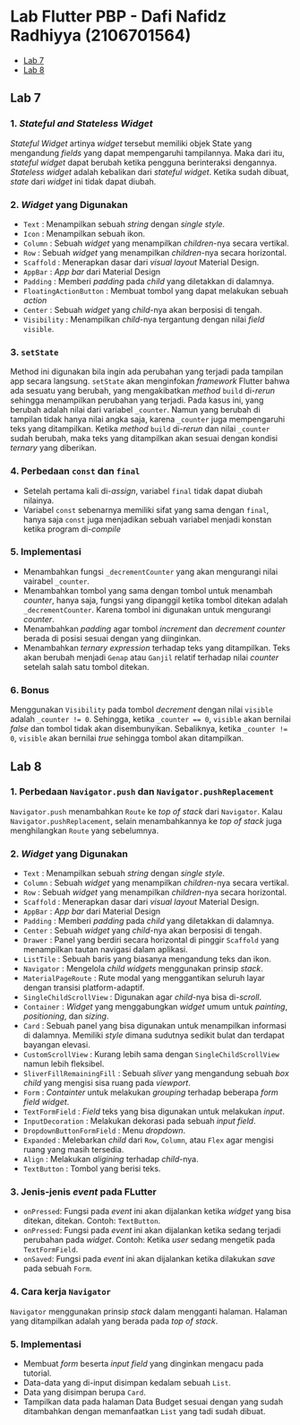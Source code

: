 # **Lab Flutter PBP - Dafi Nafidz Radhiyya (2106701564)**

* [Lab 7](https://github.com/ivanoxx/pbp-flutter-lab#lab-7)
* [Lab 8](https://github.com/ivanoxx/pbp-flutter-lab#lab-8)

## **Lab 7**

### 1. *Stateful and Stateless Widget*
*Stateful Widget* artinya *widget* tersebut memiliki objek State yang mengandung *fields* yang dapat mempengaruhi tampilannya. Maka dari itu, *stateful widget* dapat berubah ketika pengguna berinteraksi dengannya. 
*Stateless widget* adalah kebalikan dari *stateful widget*. Ketika sudah dibuat, *state* dari *widget* ini tidak dapat diubah.

### 2. *Widget* yang Digunakan
* `Text`
: Menampilkan sebuah *string* dengan *single style*.
* `Icon`
: Menampilkan sebuah ikon.
* `Column`
: Sebuah *widget* yang menampilkan *children*-nya secara vertikal.
* `Row`
: Sebuah *widget* yang menampilkan *children*-nya secara horizontal.
* `Scaffold`
: Menerapkan dasar dari *visual layout* Material Design.
* `AppBar`
: *App bar* dari Material Design
* `Padding`
: Memberi *padding* pada *child* yang diletakkan di dalamnya.
* `FloatingActionButton`
: Membuat tombol yang dapat melakukan sebuah *action*
* `Center`
: Sebuah *widget* yang *child*-nya akan berposisi di tengah.
* `Visibility`
: Menampilkan *child*-nya tergantung dengan nilai *field* `visible`.

### 3. `setState`
Method ini digunakan bila ingin ada perubahan yang terjadi pada tampilan app secara langsung. `setState` akan menginfokan *framework* Flutter bahwa ada sesuatu yang berubah, yang mengakibatkan *method* `build` di-*rerun* sehingga menampilkan perubahan yang terjadi. Pada kasus ini, yang berubah adalah nilai dari variabel `_counter`. Namun yang berubah di tampilan tidak hanya nilai angka saja, karena `_counter` juga mempengaruhi teks yang ditampilkan. Ketika *method* `build` di-*rerun* dan nilai `_counter` sudah berubah, maka teks yang ditampilkan akan sesuai dengan kondisi *ternary* yang diberikan.

### 4. Perbedaan `const` dan `final`
* Setelah pertama kali di-*assign*, variabel `final` tidak dapat diubah nilainya.
* Variabel `const` sebenarnya memiliki sifat yang sama dengan `final`, hanya saja `const` juga menjadikan sebuah variabel menjadi konstan ketika program di-*compile*

### 5. Implementasi
* Menambahkan fungsi `_decrementCounter` yang akan mengurangi nilai vairabel `_counter`.
* Menambahkan tombol yang sama dengan tombol untuk menambah *counter*, hanya saja, fungsi yang dipanggil ketika tombol ditekan adalah `_decrementCounter`. Karena tombol ini digunakan untuk mengurangi *counter*.
* Menambahkan *padding* agar tombol *increment* dan *decrement counter* berada di posisi sesuai dengan yang diinginkan.
* Menambahkan *ternary expression* terhadap teks yang ditampilkan. Teks akan berubah menjadi `Genap` atau `Ganjil` relatif terhadap nilai *counter* setelah salah satu tombol ditekan. 

### 6. Bonus
Menggunakan `Visibility` pada tombol *decrement* dengan nilai `visible` adalah `_counter != 0`. Sehingga, ketika `_counter == 0`, `visible` akan bernilai *false* dan tombol tidak akan disembunyikan. Sebaliknya, ketika `_counter != 0`, `visible` akan bernilai *true* sehingga tombol akan ditampilkan.

## **Lab 8**

### 1. Perbedaan `Navigator.push` dan `Navigator.pushReplacement`
`Navigator.push` menambahkan `Route` ke *top of stack* dari `Navigator`. Kalau `Navigator.pushReplacement`, selain menambahkannya ke *top of stack* juga menghilangkan `Route` yang sebelumnya.

### 2. *Widget* yang Digunakan
* `Text`
: Menampilkan sebuah *string* dengan *single style*.
* `Column`
: Sebuah *widget* yang menampilkan *children*-nya secara vertikal.
* `Row`
: Sebuah *widget* yang menampilkan *children*-nya secara horizontal.
* `Scaffold`
: Menerapkan dasar dari *visual layout* Material Design.
* `AppBar`
: *App bar* dari Material Design
* `Padding`
: Memberi *padding* pada *child* yang diletakkan di dalamnya.
* `Center`
: Sebuah *widget* yang *child*-nya akan berposisi di tengah.
* `Drawer`
: Panel yang berdiri secara horizontal di pinggir `Scaffold` yang menampilkan tautan navigasi dalam aplikasi.
*  `ListTile`
: Sebuah baris yang biasanya mengandung teks dan ikon.
* `Navigator`
: Mengelola *child widgets* menggunakan prinsip *stack*.
* `MaterialPageRoute`
: Rute modal yang menggantikan seluruh layar dengan transisi platform-adaptif.
* `SingleChildScrollView`
: Digunakan agar *child*-nya bisa di-*scroll*.
* `Container`
: *Widget* yang menggabungkan *widget* umum untuk *painting*, *positioning*, dan *sizing*.
* `Card`
: Sebuah panel yang bisa digunakan untuk menampilkan informasi di dalamnya. Memiliki *style* dimana sudutnya sedikit bulat dan terdapat bayangan elevasi.
* `CustomScrollView`
: Kurang lebih sama dengan `SingleChildScrollView` namun lebih fleksibel.
* `SliverFillRemainingFill`
: Sebuah *sliver* yang mengandung sebuah *box child* yang mengisi sisa ruang pada *viewport*.
* `Form`
: *Containter* untuk melakukan *grouping* terhadap beberapa *form field widget*.
* `TextFormField`
: *Field* teks yang bisa digunakan untuk melakukan *input*.
* `InputDecoration`
: Melakukan dekorasi pada sebuah *input field*.
* `DropdownButtonFormField`
: Menu *dropdown*.
* `Expanded`
: Melebarkan *child* dari `Row`, `Column`, atau `Flex` agar mengisi ruang yang masih tersedia.
* `Align`
: Melakukan *aligining* terhadap *child*-nya.
* `TextButton`
: Tombol yang berisi teks.

### 3. Jenis-jenis *event* pada FLutter
* `onPressed`:
Fungsi pada *event* ini akan dijalankan ketika *widget* yang bisa ditekan, ditekan. Contoh: `TextButton`.
* `onPressed`:
Fungsi pada *event* ini akan dijalankan ketika sedang terjadi perubahan pada *widget*. Contoh: Ketika *user* sedang mengetik pada `TextFormField`.
* `onSaved`:
Fungsi pada *event* ini akan dijalankan ketika dilakukan *save* pada sebuah `Form`.

### 4. Cara kerja `Navigator`
`Navigator` menggunakan prinsip *stack* dalam mengganti halaman. Halaman yang ditampilkan adalah yang berada pada *top of stack*.

### 5. Implementasi
* Membuat *form* beserta *input field* yang dinginkan mengacu pada tutorial.
* Data-data yang di-input disimpan kedalam sebuah `List`.
* Data yang disimpan berupa `Card`.
* Tampilkan data pada halaman Data Budget sesuai dengan yang sudah ditambahkan dengan memanfaatkan `List` yang tadi sudah dibuat.